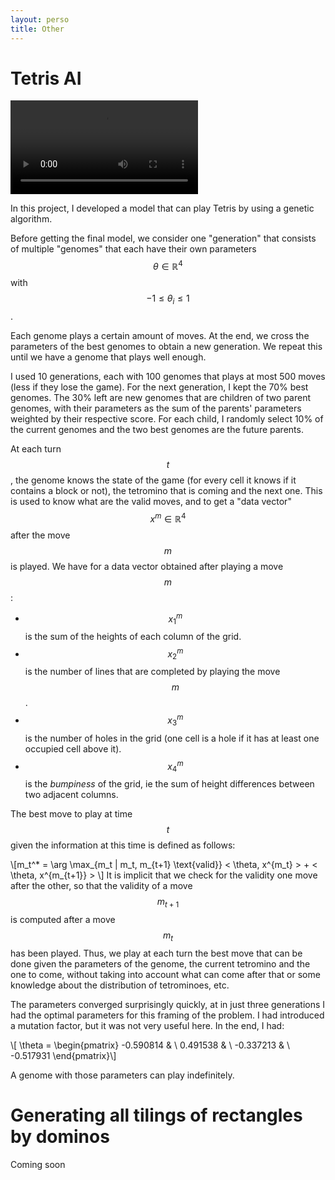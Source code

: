 ```yaml
---
layout: perso
title: Other 
---
```


# Tetris AI
<video controls autoplay>
  <source src="/assets/tetris.ogg" type="video/ogg">
  Your browser does not support the video tag.
</video> 

In this project, I developed a model that can play Tetris by using a genetic algorithm.

Before getting the final model, we consider one "generation" that consists of multiple "genomes" that each have their own parameters $$\theta \in \mathbb{R}^4$$ with $$ -1 \leq \theta_i \leq 1$$. 

Each genome plays a certain amount of moves. At the end, we cross the parameters of the best genomes to obtain a new generation. We repeat this until we have a genome that plays well enough.

I used 10 generations, each with 100 genomes that plays at most 500 moves (less if they lose the game). For the next generation, I kept the 70% best genomes. The 30% left are new genomes that are children of two parent genomes, with their parameters as the sum of the parents' parameters weighted by their respective score. For each child, I randomly select 10% of the current genomes and the two best genomes are the future parents.

At each turn $$t$$, the genome knows the state of the game (for every cell it knows if it contains a block or not), the tetromino that is coming and the next one. This is used to know what are the valid moves, and to get a "data vector" $$x^{m} \in \mathbb{R}^4$$ after the move $$m$$ is played. We have for a data vector obtained after playing a move $$m$$:

* $$x^m_1$$ is the sum of the heights of each column of the grid.
* $$x^m_2$$ is the number of lines that are completed by playing the move $$m$$.
* $$x^m_3$$ is the number of holes in the grid (one cell is a hole if it has at least one occupied cell above it).
* $$x^m_4$$ is the *bumpiness* of the grid, ie the sum of height differences between two adjacent columns.

The best move to play at time $$t$$ given the information at this time is defined as follows:

\\[m_t^* = \arg \max_{m_t | m_t, m_{t+1} \text{valid}}  \< \theta, x^{m_t} \> + \< \theta, x^{m_{t+1}} \> \\]
It is implicit that we check for the validity one move after the other, so that the validity of a move $$m_{t+1}$$ is computed after a move $$m_t$$ has been played.
Thus, we play at each turn the best move that can be done given the parameters of the genome, the current tetromino and the one to come, without taking into account what can come after that or some knowledge about the distribution of tetrominoes, etc.

The parameters converged surprisingly quickly, at in just three generations I had the optimal parameters for this framing of the problem. I had introduced a mutation factor, but it was not very useful here. In the end, I had:

\\[ \theta = \begin{pmatrix} -0.590814 & \\ 0.491538 & \\ -0.337213 & \\ -0.517931 \end{pmatrix}\\]

A genome with those parameters can play indefinitely.
# Generating all tilings of rectangles by dominos

Coming soon 
